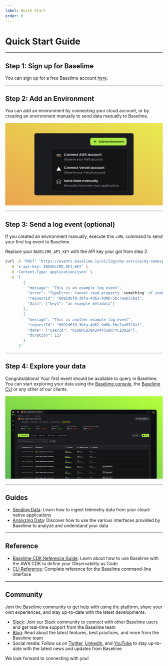 ```yaml
---
label: Quick Start
order: 0
---
```


# Quick Start Guide

---

## Step 1: Sign up for Baselime

You can sign up for a free Baselime account [here](https://console.baselime.io).

---

## Step 2: Add an Environment

You can add an environment by connecting your cloud account, or by creating an environment manually to send data manually to Baselime.

![Add an Environment](./assets/images/illustrations/quickstart/connect.png)


---

## Step 3: Send a log event (optional)

If you created an environment manually, execute this `cURL` command to send your first log event to Baselime.

Replace your `BASELIME_API_KEY` with the API key your got from step 2.

```bash # :icon-terminal: terminal
curl -X 'POST' 'https://events.baselime.io/v1/logs/my-service/my-namespace' \
  -H 'x-api-key: $BASELIME_API_KEY' \
  -H 'Content-Type: application/json' \
  -d '[
        {
          "message": "This is an example log event",
          "error": "TypeError: Cannot read property 'something' of undefined",
          "requestId": "6092d6f0-3bfa-4d62-9d0b-5bc7ae6518a1",
          "data": {"key1": "an example metadata"}
        },
        {
          "message": "This is another example log event",
          "requestId": "6092d6f0-3bfa-4d62-9d0b-5bc7ae6518a1",
          "data": {"userId": "01HBRCB38K2K4V5SDR7YC1D0ZB"},
          "duration": 127
        }
      ]'
```

---

## Step 4: Explore your data

Congratulations! Your first event should be available to query in Baselime. You can start exploring your data using the [Baselime console](https://console.baselime.io), the [Baselime CLI](./cli/install.md) or any other of our clients.

![View of an AWS Lambda function in Baselime](./assets/images/illustrations/quickstart/lambda.png)

---

## Guides

- [Sending Data](./sending-data/): Learn how to ingest telemetry data from your cloud-native applications
- [Analyzing Data](./analysing-data/overview.md): Discover how to use the various interfaces provided by Baselime to analyze and understand your data


---
## Reference

- [Baselime CDK Reference Guide](./oac/cdk/quick-start.md): Learn about how to use Baselime with the AWS CDK to define your Observability as Code
- [CLI Reference](./cli/install.md): Complete reference for the Baselime command-line interface

---
## Community

Join the Baselime community to get help with using the platform, share your own experiences, and stay up-to-date with the latest developments.

- [Slack](https://join.slack.com/t/baselimecommunity/shared_invite/zt-1eu7l0ag1-wxYXQV6Fr_aiB3ZPm3LhDQ): Join our Slack community to connect with other Baselime users and get real-time support from the Baselime team
- [Blog](https://baselime.io/blog): Read about the latest features, best practices, and more from the Baselime team
- Social media: Follow us on [Twitter](https://twitter.com/baselimeHQ), [LinkedIn](https://www.linkedin.com/company/baselime), and [YouTube](https://youtube.com/@baselimedev) to stay up-to-date with the latest news and updates from Baselime

We look forward to connecting with you!
